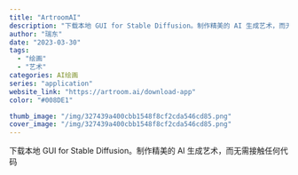 ```yaml
---
title: "ArtroomAI"
description: "下载本地 GUI for Stable Diffusion。制作精美的 AI 生成艺术，而无需接触任何代码"
author: "瑞东"
date: "2023-03-30"
tags:
  - "绘画"
  - "艺术"
categories: AI绘画
series: "application"
website_link: "https://artroom.ai/download-app"
color: "#008DE1"

thumb_image: "/img/327439a400cbb1548f8cf2cda546cd85.png"
cover_image: "/img/327439a400cbb1548f8cf2cda546cd85.png"
---
```


下载本地 GUI for Stable Diffusion。制作精美的 AI 生成艺术，而无需接触任何代码